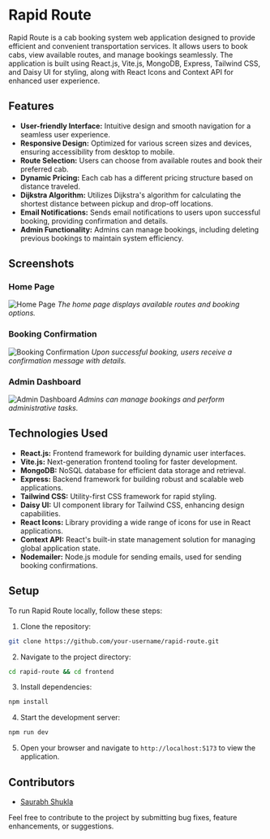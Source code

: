 # Rapid Route

Rapid Route is a cab booking system web application designed to provide efficient and convenient transportation services. It allows users to book cabs, view available routes, and manage bookings seamlessly. The application is built using React.js, Vite.js, MongoDB, Express, Tailwind CSS, and Daisy UI for styling, along with React Icons and Context API for enhanced user experience.

## Features

- **User-friendly Interface:** Intuitive design and smooth navigation for a seamless user experience.
- **Responsive Design:** Optimized for various screen sizes and devices, ensuring accessibility from desktop to mobile.
- **Route Selection:** Users can choose from available routes and book their preferred cab.
- **Dynamic Pricing:** Each cab has a different pricing structure based on distance traveled.
- **Dijkstra Algorithm:** Utilizes Dijkstra's algorithm for calculating the shortest distance between pickup and drop-off locations.
- **Email Notifications:** Sends email notifications to users upon successful booking, providing confirmation and details.
- **Admin Functionality:** Admins can manage bookings, including deleting previous bookings to maintain system efficiency.

## Screenshots

### Home Page
![Home Page](/screenshots/home-page.png)
*The home page displays available routes and booking options.*

### Booking Confirmation
![Booking Confirmation](/screenshots/booking-confirmation.png)
*Upon successful booking, users receive a confirmation message with details.*

### Admin Dashboard
![Admin Dashboard](/screenshots/admin-dashboard.png)
*Admins can manage bookings and perform administrative tasks.*

## Technologies Used

- **React.js:** Frontend framework for building dynamic user interfaces.
- **Vite.js:** Next-generation frontend tooling for faster development.
- **MongoDB:** NoSQL database for efficient data storage and retrieval.
- **Express:** Backend framework for building robust and scalable web applications.
- **Tailwind CSS:** Utility-first CSS framework for rapid styling.
- **Daisy UI:** UI component library for Tailwind CSS, enhancing design capabilities.
- **React Icons:** Library providing a wide range of icons for use in React applications.
- **Context API:** React's built-in state management solution for managing global application state.
- **Nodemailer:** Node.js module for sending emails, used for sending booking confirmations.

## Setup

To run Rapid Route locally, follow these steps:

1. Clone the repository:  
```bash
git clone https://github.com/your-username/rapid-route.git
```
2. Navigate to the project directory:
```bash
cd rapid-route && cd frontend
```
3. Install dependencies:
```bash
npm install
```
4. Start the development server:
```bash
npm run dev
```
5. Open your browser and navigate to `http://localhost:5173` to view the application.

## Contributors

- [Saurabh Shukla](https://github.com/Saurabh13042004)

Feel free to contribute to the project by submitting bug fixes, feature enhancements, or suggestions.

